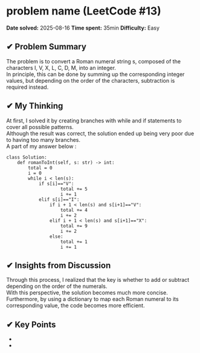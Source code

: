 # problem name (LeetCode #13)

**Date solved:** 2025-08-16
**Time spent:** 35min
**Difficulty:** Easy

## ✔︎ Problem Summary
The problem is to convert a Roman numeral string s, composed of the characters I, V, X, L, C, D, M, into an integer.  
In principle, this can be done by summing up the corresponding integer values, but depending on the order of the characters, subtraction is required instead.  

## ✔︎ My Thinking
At first, I solved it by creating branches with while and if statements to cover all possible patterns.   
Although the result was correct, the solution ended up being very poor due to having too many branches.  
A part of my answer below :  
```
class Solution:
    def romanToInt(self, s: str) -> int:
        total = 0
        i = 0
        while i < len(s):
            if s[i]=="V":
                    total += 5
                    i += 1  
            elif s[i]=="I":
                if i + 1 < len(s) and s[i+1]=="V":
                    total += 4
                    i += 2
                elif i + 1 < len(s) and s[i+1]=="X":
                    total += 9
                    i += 2
                else:
                    total += 1
                    i += 1
```

## ✔︎ Insights from Discussion
Through this process, I realized that the key is whether to add or subtract depending on the order of the numerals.  
With this perspective, the solution becomes much more concise.  
Furthermore, by using a dictionary to map each Roman numeral to its corresponding value, the code becomes more efficient.  

## ✔︎ Key Points
- 
- 

